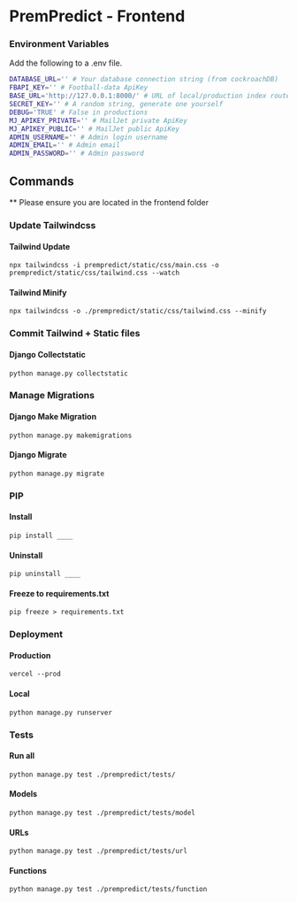 # PremPredict - Frontend

### Environment Variables
Add the following to a .env file.
```sh
DATABASE_URL='' # Your database connection string (from cockroachDB)
FBAPI_KEY='' # Football-data ApiKey 
BASE_URL='http://127.0.0.1:8000/' # URL of local/production index route
SECRET_KEY='' # A random string, generate one yourself
DEBUG='TRUE' # False in productions
MJ_APIKEY_PRIVATE='' # MailJet private ApiKey
MJ_APIKEY_PUBLIC='' # MailJet public ApiKey
ADMIN_USERNAME='' # Admin login username
ADMIN_EMAIL='' # Admin email
ADMIN_PASSWORD='' # Admin password
```

## Commands
** Please ensure you are located in the frontend folder

### Update Tailwindcss
#### Tailwind Update
```shell
npx tailwindcss -i prempredict/static/css/main.css -o prempredict/static/css/tailwind.css --watch
```
#### Tailwind Minify
```shell
npx tailwindcss -o ./prempredict/static/css/tailwind.css --minify
```

### Commit Tailwind + Static files
#### Django Collectstatic
```shell
python manage.py collectstatic
```

### Manage Migrations
#### Django Make Migration
```shell
python manage.py makemigrations 
```
#### Django Migrate
```shell
python manage.py migrate
```

### PIP 
#### Install 
```shell
pip install ____
```
#### Uninstall  
```shell
pip uninstall ____
```
#### Freeze to requirements.txt
```shell
pip freeze > requirements.txt
```

### Deployment 
#### Production
```shell
vercel --prod
```
#### Local  
```shell
python manage.py runserver
```

### Tests 
#### Run all
```shell
python manage.py test ./prempredict/tests/ 
```
#### Models
```shell
python manage.py test ./prempredict/tests/model
```
#### URLs
```shell
python manage.py test ./prempredict/tests/url
```
#### Functions
```shell
python manage.py test ./prempredict/tests/function
```
